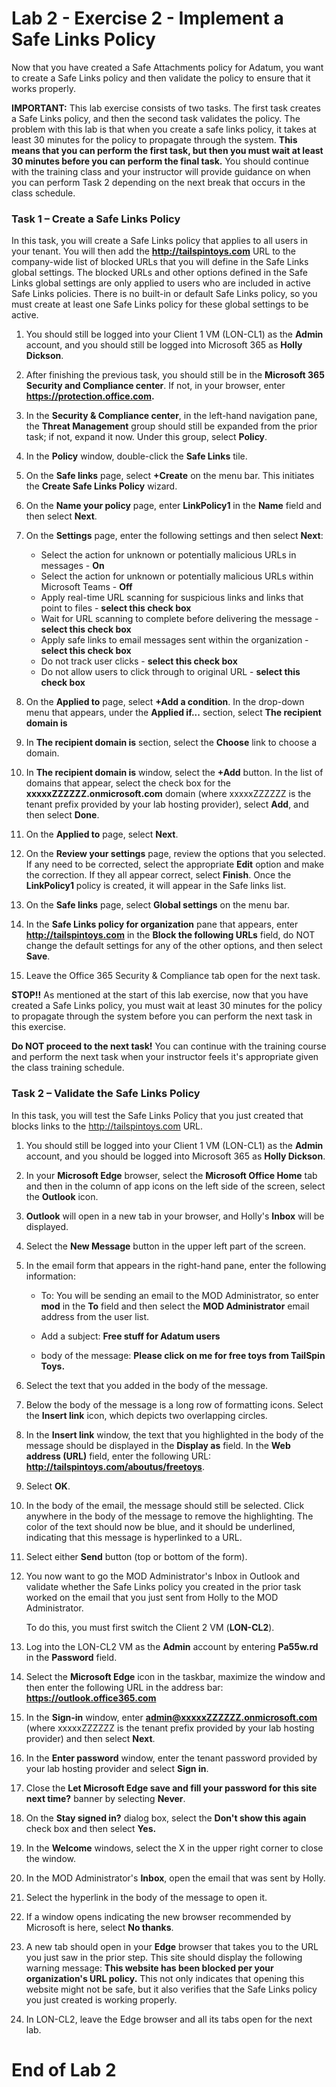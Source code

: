 # Lab 2 - Exercise 2 - Implement a Safe Links Policy

Now that you have created a Safe Attachments policy for Adatum, you want to create a Safe Links policy and then validate the policy to ensure that it works properly.

**IMPORTANT:** This lab exercise consists of two tasks. The first task creates a Safe Links policy, and then the second task validates the policy. The problem with this lab is that when you create a safe links policy, it takes at least 30 minutes for the policy to propagate through the system. **This means that you can perform the first task, but then you must wait at least 30 minutes before you can perform the final task.** You should continue with the training class and your instructor will provide guidance on when you can perform Task 2 depending on the next break that occurs in the class schedule. 

### Task 1 – Create a Safe Links Policy

In this task, you will create a Safe Links policy that applies to all users in your tenant. You will then add the **http://tailspintoys.com** URL to the company-wide list of blocked URLs that you will define in the Safe Links global settings. The blocked URLs and other options defined in the Safe Links global settings are only applied to users who are included in active Safe Links policies. There is no built-in or default Safe Links policy, so you must create at least one Safe Links policy for these global settings to be active.  

1. You should still be logged into your Client 1 VM (LON-CL1) as the **Admin** account, and you should still be logged into Microsoft 365 as **Holly Dickson**.

2. After finishing the previous task, you should still be in the **Microsoft 365 Security and Compliance center**. If not, in your browser, enter **https://protection.office.com.**

3. In the **Security &amp; Compliance center**, in the left-hand navigation pane, the **Threat Management** group should still be expanded from the prior task; if not, expand it now. Under this group, select **Policy**.

4. In the **Policy** window, double-click the **Safe Links** tile. 

5. On the **Safe links** page, select **+Create** on the menu bar. This initiates the **Create Safe Links Policy** wizard.

5. On the **Name your policy** page, enter **LinkPolicy1** in the **Name** field and then select **Next**.

6. On the **Settings** page, enter the following settings and then select **Next**: 

    - Select the action for unknown or potentially malicious URLs in messages - **On**
    - Select the action for unknown or potentially malicious URLs within Microsoft Teams - **Off**
    - Apply real-time URL scanning for suspicious links and links that point to files - **select this check box**
    - Wait for URL scanning to complete before delivering the message - **select this check box**
    - Apply safe links to email messages sent within the organization - **select this check box**
    - Do not track user clicks - **select this check box**
    - Do not allow users to click through to original URL - **select this check box**
   
7. On the **Applied to** page, select **+Add a condition**. In the drop-down menu that appears, under the **Applied if...** section, select **The recipient domain is**

8. In **The recipient domain is** section, select the **Choose** link to choose a domain. 

9. In **The recipient domain is** window, select the **+Add** button. In the list of domains that appear, select the check box for the **xxxxxZZZZZZ.onmicrosoft.com** domain (where xxxxxZZZZZZ is the tenant prefix provided by your lab hosting provider), select **Add**, and then select **Done**.

10. On the **Applied to** page, select **Next**.

11. On the **Review your settings** page, review the options that you selected. If any need to be corrected, select the appropriate **Edit** option and make the correction. If they all appear correct, select **Finish**. Once the **LinkPolicy1** policy is created, it will appear in the Safe links list. 

12. On the **Safe links** page, select **Global settings** on the menu bar.

13. In the **Safe Links policy for organization** pane that appears, enter **http://tailspintoys.com** in the **Block the following URLs** field, do NOT change the default settings for any of the other options, and then select **Save**.

14. Leave the Office 365 Security &amp; Compliance tab open for the next task.

**STOP!!** As mentioned at the start of this lab exercise, now that you have created a Safe Links policy, you must wait at least 30 minutes for the policy to propagate through the system before you can perform the next task in this exercise. 

**Do NOT proceed to the next task!** You can continue with the training course and perform the next task when your instructor feels it's appropriate given the class training schedule. 

### Task 2 – Validate the Safe Links Policy

In this task, you will test the Safe Links Policy that you just created that blocks links to the http://tailspintoys.com URL.

1. You should still be logged into your Client 1 VM (LON-CL1) as the **Admin** account, and you should be logged into Microsoft 365 as **Holly Dickson**.

2. In your **Microsoft Edge** browser, select the **Microsoft Office Home** tab and then in the column of app icons on the left side of the screen, select the **Outlook** icon.

3. **Outlook** will open in a new tab in your browser, and Holly's **Inbox** will be displayed.

4. Select the **New Message** button in the upper left part of the screen.

5. In the email form that appears in the right-hand pane, enter the following information:

    - To: You will be sending an email to the MOD Administrator, so enter **mod** in the **To** field and then select the **MOD Administrator** email address from the user list.

    - Add a subject: **Free stuff for Adatum users**

    - body of the message: **Please click on me for free toys from TailSpin Toys.**

6. Select the text that you added in the body of the message.

7. Below the body of the message is a long row of formatting icons. Select the **Insert link** icon, which depicts two overlapping circles.

8. In the **Insert link** window, the text that you highlighted in the body of the message should be displayed in the **Display as** field. In the **Web address (URL)** field, enter the following URL: **http://tailspintoys.com/aboutus/freetoys**.

9. Select **OK**.

10. In the body of the email, the message should still be selected. Click anywhere in the body of the message to remove the highlighting. The color of the text should now be blue, and it should be underlined, indicating that this message is hyperlinked to a URL.

11. Select either **Send** button (top or bottom of the form).

12. You now want to go the MOD Administrator's Inbox in Outlook and validate whether the Safe Links policy you created in the prior task worked on the email that you just sent from Holly to the MOD Administrator.<br/>

    To do this, you must first switch the Client 2 VM (**LON-CL2**). 

13. Log into the LON-CL2 VM as the **Admin** account by entering **Pa55w.rd** in the **Password** field.

14. Select the **Microsoft Edge** icon in the taskbar, maximize the window and then enter the following URL in the address bar: **https://outlook.office365.com**

15. In the **Sign-in** window, enter **admin@xxxxxZZZZZZ.onmicrosoft.com** (where xxxxxZZZZZZ is the tenant prefix provided by your lab hosting provider) and then select **Next**.

16. In the **Enter password** window, enter the tenant password provided by your lab hosting provider and select **Sign in**.

17. Close the **Let Microsoft Edge save and fill your password for this site next time?** banner by selecting **Never**.

18. On the **Stay signed in?** dialog box, select the **Don't show this again** check box and then select **Yes.**

19. In the **Welcome** windows, select the X in the upper right corner to close the window.

20. In the MOD Administrator's **Inbox**, open the email that was sent by Holly.

21. Select the hyperlink in the body of the message to open it. 

22. If a window opens indicating the new browser recommended by Microsoft is here, select **No thanks**. 

23. A new tab should open in your **Edge** browser that takes you to the URL you just saw in the prior step. This site should display the following warning message: **This website has been blocked per your organization's URL policy.** This not only indicates that opening this website might not be safe, but it also verifies that the Safe Links policy you just created is working properly.

24. In LON-CL2, leave the Edge browser and all its tabs open for the next lab. 


# End of Lab 2

